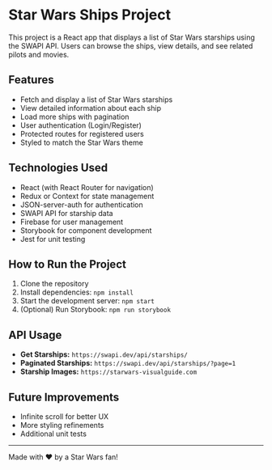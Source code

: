 # Star Wars Ships Project

This project is a React app that displays a list of Star Wars starships using the SWAPI API. Users can browse the ships, view details, and see related pilots and movies.

## Features

- Fetch and display a list of Star Wars starships
- View detailed information about each ship
- Load more ships with pagination
- User authentication (Login/Register)
- Protected routes for registered users
- Styled to match the Star Wars theme

## Technologies Used

- React (with React Router for navigation)
- Redux or Context for state management
- JSON-server-auth for authentication
- SWAPI API for starship data
- Firebase for user management
- Storybook for component development
- Jest for unit testing

## How to Run the Project

1. Clone the repository
2. Install dependencies: `npm install`
3. Start the development server: `npm start`
4. (Optional) Run Storybook: `npm run storybook`

## API Usage

- **Get Starships:** `https://swapi.dev/api/starships/`
- **Paginated Starships:** `https://swapi.dev/api/starships/?page=1`
- **Starship Images:** `https://starwars-visualguide.com`

## Future Improvements

- Infinite scroll for better UX
- More styling refinements
- Additional unit tests

---

Made with ❤️ by a Star Wars fan!

